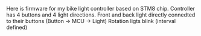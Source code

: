Here is firmware for my bike light controller based on STM8 chip.
Controller has 4 buttons and 4 light directions.
Front and back light directly connedted to their buttons (Button -> MCU -> Light)
Rotation ligts blink (interval defined)
